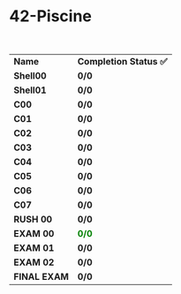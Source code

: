 # 42-Piscine
<br>
<table>
 <tr>
  <td><b>Name</b></td>
  <td><b>Completion Status ✅</b></td>
 </tr>
 <tr>
  <td><b>Shell00</b></td>
  <td><b>0/0</b></td>
 </tr>
  <tr>
  <td><b>Shell01</b></td>
  <td><b>0/0</b></td>
 </tr>
 <tr>
  <td><b>C00</b></td>
  <td><b>0/0</b></td>
 </tr>
  <tr>
  <td><b>C01</b></td>
  <td><b>0/0</b></td>
 </tr>
  <tr>
  <td><b>C02</b></td>
  <td><b>0/0</b></td>
 </tr>
   <tr>
  <td><b>C03</b></td>
  <td><b>0/0</b></td>
 </tr>
   <tr>
  <td><b>C04</b></td>
  <td><b>0/0</b></td>
 </tr>
   <tr>
  <td><b>C05</b></td>
  <td><b>0/0</b></td>
 </tr>
   <tr>
  <td><b>C06</b></td>
  <td><b>0/0</b></td>
 </tr>
  <tr>
  <td><b>C07</b></td>
  <td><b>0/0</b></td>
 </tr>
   <tr>
  <td><b>RUSH 00</b></td>
  <td><b>0/0</b></td>
 </tr>
    <tr>
  <td><b>EXAM 00</b></td>
  <td><b style="color: green;">0/0</b></td>
 </tr>
     <tr>
  <td><b>EXAM 01</b></td>
  <td><b>0/0</b></td>
 </tr>
     <tr>
  <td><b>EXAM 02</b></td>
  <td><b>0/0</b></td>
 </tr>
     <tr>
  <td><b>FINAL EXAM</b></td>
  <td><b>0/0</b></td>
 </tr>
</table>
